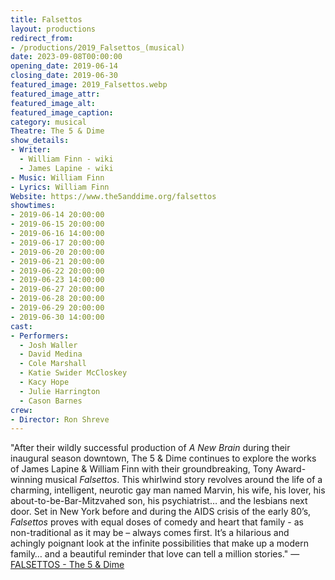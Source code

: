 ```yaml
---
title: Falsettos
layout: productions
redirect_from:
- /productions/2019_Falsettos_(musical)
date: 2023-09-08T00:00:00
opening_date: 2019-06-14
closing_date: 2019-06-30
featured_image: 2019_Falsettos.webp
featured_image_attr:
featured_image_alt:
featured_image_caption:
category: musical
Theatre: The 5 & Dime
show_details:
- Writer: 
  - William Finn - wiki
  - James Lapine - wiki
- Music: William Finn
- Lyrics: William Finn
Website: https://www.the5anddime.org/falsettos
showtimes:
- 2019-06-14 20:00:00
- 2019-06-15 20:00:00
- 2019-06-16 14:00:00
- 2019-06-17 20:00:00
- 2019-06-20 20:00:00
- 2019-06-21 20:00:00
- 2019-06-22 20:00:00
- 2019-06-23 14:00:00
- 2019-06-27 20:00:00
- 2019-06-28 20:00:00
- 2019-06-29 20:00:00
- 2019-06-30 14:00:00
cast:
- Performers:
  - Josh Waller
  - David Medina
  - Cole Marshall
  - Katie Swider McCloskey
  - Kacy Hope
  - Julie Harrington
  - Cason Barnes
crew:
- Director: Ron Shreve
---
```

"After their wildly successful production of *A New Brain* during their inaugural season downtown, The 5 & Dime continues to explore the works of James Lapine & William Finn with their groundbreaking, Tony Award-winning musical *Falsettos*. This whirlwind story revolves around the life of a charming, intelligent, neurotic gay man named Marvin, his wife, his lover, his about-to-be-Bar-Mitzvahed son, his psychiatrist… and the lesbians next door. Set in New York before and during the AIDS crisis of the early 80’s, *Falsettos* proves with equal doses of comedy and heart that family - as non-traditional as it may be – always comes first. It’s a hilarious and achingly poignant look at the infinite possibilities that make up a modern family… and a beautiful reminder that love can tell a million stories." — [FALSETTOS - The 5 & Dime](https://www.the5anddime.org/falsettos)

